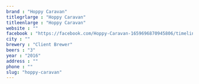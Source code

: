 ```yaml
---
brand : "Hoppy Caravan"
titlegrlarge : "Hoppy Caravan"
titleenlarge : "Hoppy Caravan"
website : ""
facebook : "https://facebook.com/Hoppy-Caravan-1659696870945806/timeline"
city : ""
brewery : "Client Brewer"
beers : "3"
year : "2016"
address : ""
phone : ""
slug: "hoppy-caravan"
---
```

